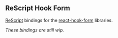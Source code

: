 ## ReScript Hook Form

[ReScript](https://rescript-lang.org/) bindings for the [react-hook-form](https://react-hook-form.com) libraries.

_These bindings are still wip._
